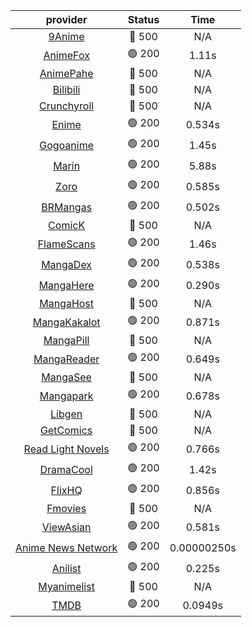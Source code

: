 | **provider** | **Status** | **Time** |
|:--------:|:------:|:----:|
| [9Anime](https://9anime.pl) | 🔴 500 | N/A |
|  [AnimeFox](https://animefox.tv)  | 🟢 200 | 1.11s |
| [AnimePahe](https://animepahe.com) | 🔴 500 | N/A |
| [Bilibili](https://bilibili.tv) | 🔴 500 | N/A |
| [Crunchyroll](https://cronchy.consumet.stream) | 🔴 500 | N/A |
|  [Enime](https://enime.moe)  | 🟢 200 | 0.534s |
|  [Gogoanime](https://gogoanime.cl)  | 🟢 200 | 1.45s |
|  [Marin](https://marin.moe)  | 🟢 200 | 5.88s |
|  [Zoro](https://zoro.to)  | 🟢 200 | 0.585s |
|  [BRMangas](https://www.brmangas.net)  | 🟢 200 | 0.502s |
| [ComicK](https://comick.app) | 🔴 500 | N/A |
|  [FlameScans](https://flamescans.org/)  | 🟢 200 | 1.46s |
|  [MangaDex](https://mangadex.org)  | 🟢 200 | 0.538s |
|  [MangaHere](http://www.mangahere.cc)  | 🟢 200 | 0.290s |
| [MangaHost](https://mangahosted.com) | 🔴 500 | N/A |
|  [MangaKakalot](https://mangakakalot.com)  | 🟢 200 | 0.871s |
| [MangaPill](https://mangapill.com) | 🔴 500 | N/A |
|  [MangaReader](https://mangareader.to)  | 🟢 200 | 0.649s |
| [MangaSee](https://mangasee123.com) | 🔴 500 | N/A |
|  [Mangapark](https://v2.mangapark.net)  | 🟢 200 | 0.678s |
| [Libgen](http://libgen) | 🔴 500 | N/A |
| [GetComics](https://getcomics.info/) | 🔴 500 | N/A |
|  [Read Light Novels](https://readlightnovels.net)  | 🟢 200 | 0.766s |
|  [DramaCool](https://www1.dramacool.cr)  | 🟢 200 | 1.42s |
|  [FlixHQ](https://flixhq.to)  | 🟢 200 | 0.856s |
| [Fmovies](https://fmovies.to) | 🔴 500 | N/A |
|  [ViewAsian](https://viewasian.co)  | 🟢 200 | 0.581s |
|  [Anime News Network](https://www.animenewsnetwork.com)  | 🟢 200 | 0.00000250s |
|  [Anilist](https://anilist.co)  | 🟢 200 | 0.225s |
| [Myanimelist](https://myanimelist.net/) | 🔴 500 | N/A |
|  [TMDB](https://www.themoviedb.org)  | 🟢 200 | 0.0949s |

